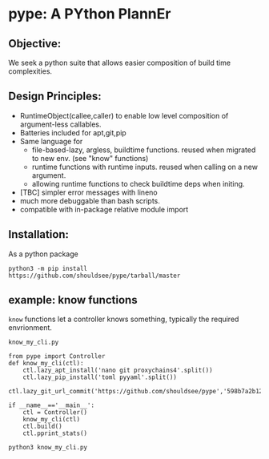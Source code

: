 # pype: A PYthon PlannEr


## Objective:

We seek a python suite that allows easier composition
of build time complexities.

## Design Principles:

- RuntimeObject(callee,caller) to enable low level composition
of argument-less callables.
- Batteries included for apt,git,pip
- Same language for 
   - file-based-lazy, argless, buildtime functions. reused when migrated to new env. (see "know" functions)
   - runtime functions with runtime inputs. reused when calling on a new argument.
   - allowing runtime functions to check buildtime deps when initing.
- [TBC] simpler error messages with lineno
- much more debuggable than bash scripts.
- compatible with in-package relative module import 

## Installation:

As a python package

`python3 -m pip install https://github.com/shouldsee/pype/tarball/master`

## example: know functions

`know` functions let a controller knows something, typically the required envrionment.

`know_my_cli.py`

```python3
from pype import Controller
def know_my_cli(ctl):
    ctl.lazy_apt_install('nano git proxychains4'.split())
    ctl.lazy_pip_install('toml pyyaml'.split())
    ctl.lazy_git_url_commit('https://github.com/shouldsee/pype','598b7a2b1201d138260c22119afd7b4d5449fe97')
    
if __name__=='__main__':
    ctl = Controller()
    know_my_cli(ctl)
    ctl.build()
    ctl.pprint_stats()
```
 
`python3 know_my_cli.py`
